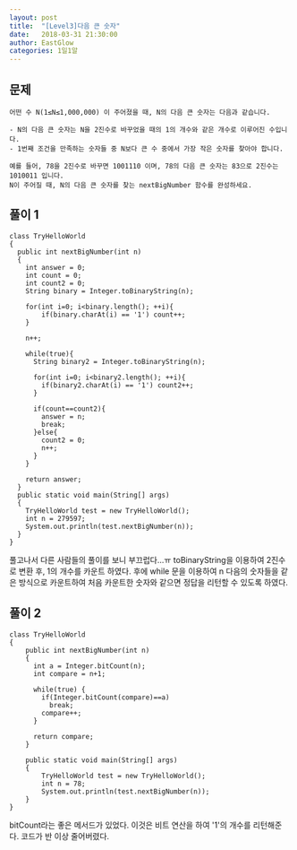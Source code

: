 ```yaml
---
layout: post
title:  "[Level3]다음 큰 숫자"
date:   2018-03-31 21:30:00
author: EastGlow
categories: 1일1알
---
```

## 문제
```
어떤 수 N(1≤N≤1,000,000) 이 주어졌을 때, N의 다음 큰 숫자는 다음과 같습니다.  

- N의 다음 큰 숫자는 N을 2진수로 바꾸었을 때의 1의 개수와 같은 개수로 이루어진 수입니다.
- 1번째 조건을 만족하는 숫자들 중 N보다 큰 수 중에서 가장 작은 숫자를 찾아야 합니다.

예를 들어, 78을 2진수로 바꾸면 1001110 이며, 78의 다음 큰 숫자는 83으로 2진수는 1010011 입니다.
N이 주어질 때, N의 다음 큰 숫자를 찾는 nextBigNumber 함수를 완성하세요.
```

## 풀이 1
~~~
class TryHelloWorld
{
  public int nextBigNumber(int n)
  {
    int answer = 0;
    int count = 0;
    int count2 = 0;
    String binary = Integer.toBinaryString(n);

    for(int i=0; i<binary.length(); ++i){
    	if(binary.charAt(i) == '1') count++;
    }

  	n++;

    while(true){
      String binary2 = Integer.toBinaryString(n);

      for(int i=0; i<binary2.length(); ++i){
        if(binary2.charAt(i) == '1') count2++;
      }

      if(count==count2){
        answer = n;
        break;
      }else{
        count2 = 0;
        n++;
      }
    }  

  	return answer;
  }
  public static void main(String[] args)
  {
    TryHelloWorld test = new TryHelloWorld();
    int n = 279597;
    System.out.println(test.nextBigNumber(n));
  }
}
~~~
풀고나서 다른 사람들의 풀이를 보니 부끄럽다...ㅠ toBinaryString을 이용하여 2진수로 변환 후, 1의 개수를 카운트 하였다. 후에 while 문을 이용하여 n 다음의 숫자들을 같은 방식으로 카운트하여 처음 카운트한 숫자와 같으면 정답을 리턴할 수 있도록 하였다.

## 풀이 2
~~~
class TryHelloWorld
{
    public int nextBigNumber(int n)
    {
      int a = Integer.bitCount(n);
      int compare = n+1;

      while(true) {
        if(Integer.bitCount(compare)==a)
          break;
        compare++;
      }

      return compare;
    }

    public static void main(String[] args)
    {
        TryHelloWorld test = new TryHelloWorld();
        int n = 78;
        System.out.println(test.nextBigNumber(n));
    }
}
~~~
bitCount라는 좋은 메서드가 있었다. 이것은 비트 연산을 하여 '1'의 개수를 리턴해준다. 코드가 반 이상 줄어버렸다.
